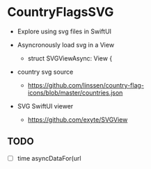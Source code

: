 # CountryFlagsSVG

- Explore using svg files in SwiftUI

- Asyncronously load svg in a View
    - struct SVGViewAsync: View {

- country svg source

  - https://github.com/linssen/country-flag-icons/blob/master/countries.json

- SVG SwiftUI viewer

  - https://github.com/exyte/SVGView

## TODO

- [ ] time asyncDataFor(url

